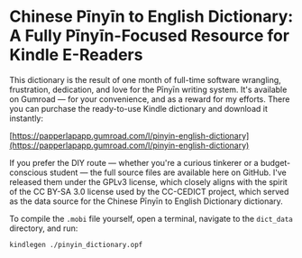 # Chinese Pīnyīn to English Dictionary: A Fully Pīnyīn-Focused Resource for Kindle E-Readers

This dictionary is the result of one month of full-time software wrangling, frustration, dedication, and love for the Pīnyīn writing system. It's available on Gumroad — for your convenience, and as a reward for my efforts. There you can purchase the ready-to-use Kindle dictionary and download it instantly:

[https://papperlapapp.gumroad.com/l/pinyin-english-dictionary](https://papperlapapp.gumroad.com/l/pinyin-english-dictionary)

If you prefer the DIY route — whether you're a curious tinkerer or a budget-conscious student — the full source files are available here on GitHub. I've released them under the GPLv3 license, which closely aligns with the spirit of the CC BY-SA 3.0 license used by the CC-CEDICT project, which served as the data source for the Chinese Pīnyīn to English Dictionary dictionary.

To compile the `.mobi` file yourself, open a terminal, navigate to the `dict_data` directory, and run:

```bash
kindlegen ./pinyin_dictionary.opf
